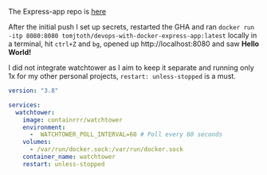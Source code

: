 The Express-app repo is [here](https://github.com/tomjtoth/DevOps-with-Docker-Express-app)

After the initial push I set up secrets, restarted the GHA and ran `docker run -itp 8080:8080 tomjtoth/devops-with-docker-express-app:latest` locally in a terminal, hit `ctrl+Z` and `bg`, opened up http://localhost:8080 and saw **Hello World!**

I did not integrate watchtower as I aim to keep it separate and running only 1x for my other personal projects, `restart: unless-stopped` is a must.

```yaml
version: "3.8"

services:
  watchtower:
    image: containrrr/watchtower
    environment:
      -  WATCHTOWER_POLL_INTERVAL=60 # Poll every 60 seconds
    volumes:
      - /var/run/docker.sock:/var/run/docker.sock
    container_name: watchtower
    restart: unless-stopped
```
